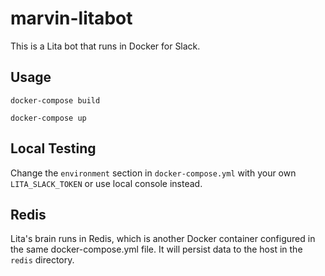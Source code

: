 # marvin-litabot

This is a Lita bot that runs in Docker for Slack.

## Usage

```docker-compose build```

```docker-compose up```

## Local Testing

Change the `environment` section in `docker-compose.yml` with your own ```LITA_SLACK_TOKEN``` or use local console instead.

## Redis

Lita's brain runs in Redis, which is another Docker container configured in the same docker-compose.yml file. It will persist data to the host in the ```redis``` directory.


